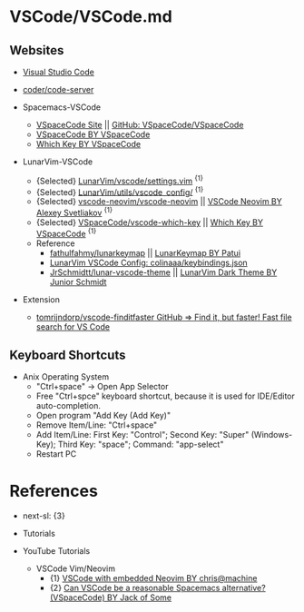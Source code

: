 # VSCode/VSCode.md

## Websites

* [Visual Studio Code](https://code.visualstudio.com/)
* [coder/code-server](https://github.com/coder/code-server)

* Spacemacs-VSCode
  * [VSpaceCode Site](https://vspacecode.github.io/) || [GitHub: VSpaceCode/VSpaceCode](https://github.com/VSpaceCode/VSpaceCode)
  * [VSpaceCode BY VSpaceCode](https://marketplace.visualstudio.com/items?itemName=VSpaceCode.vspacecode)
  * [Which Key BY VSpaceCode](https://marketplace.visualstudio.com/items?itemName=VSpaceCode.whichkey)

* LunarVim-VSCode
  * {Selected} [LunarVim/vscode/settings.vim](https://github.com/LunarVim/LunarVim/blob/4625145d0278d4a039e55c433af9916d93e7846a/vscode/settings.vim) <sup>{1}</sup>
  * {Selected} [LunarVim/utils/vscode_config/](https://github.com/LunarVim/LunarVim/tree/4625145d0278d4a039e55c433af9916d93e7846a/utils/vscode_config) <sup>{1}</sup>
  * {Selected} [vscode-neovim/vscode-neovim](https://github.com/vscode-neovim/vscode-neovim) || [VSCode Neovim BY Alexey Svetliakov](https://marketplace.visualstudio.com/items?itemName=asvetliakov.vscode-neovim) <sup>{1}</sup>
  * {Selected} [VSpaceCode/vscode-which-key](https://github.com/VSpaceCode/vscode-which-key) || [Which Key BY VSpaceCode](https://marketplace.visualstudio.com/items?itemName=VSpaceCode.whichkey) <sup>{1}</sup>
  * Reference
    * [fathulfahmy/lunarkeymap](https://github.com/fathulfahmy/lunarkeymap) || [LunarKeymap BY Patui](https://marketplace.visualstudio.com/items?itemName=fathulfahmy.lunarkeymap)
    * [LunarVim VSCode Config: colinaaa/keybindings.json](https://gist.github.com/colinaaa/3376dc543f1ca9b10ee3f99b98c4fe0e)
    * [JrSchmidtt/lunar-vscode-theme](https://github.com/JrSchmidtt/lunar-vscode-theme) || [LunarVim Dark Theme BY Junior Schmidt](https://marketplace.visualstudio.com/items?itemName=JuniorSchmidt.lunar-vscode-theme)

* Extension
  * [tomrijndorp/vscode-finditfaster GitHub => Find it, but faster! Fast file search for VS Code](https://github.com/tomrijndorp/vscode-finditfaster)

## Keyboard Shortcuts
* Anix Operating System  
  * "Ctrl+space" -> Open App Selector
  * Free "Ctrl+spce" keyboard shortcut, because it is used for IDE/Editor auto-completion.
  * Open program "Add Key (Add Key)"
  * Remove Item/Line: "Ctrl+space"
  * Add Item/Line: First Key: "Control"; Second Key: "Super" (Windows-Key); Third Key: "space"; Command: "app-select"
  * Restart PC

# References

* next-sl: {3}

* Tutorials

* YouTube Tutorials

  * VSCode Vim/Neovim
    * {1} [VSCode with embedded Neovim BY chris@machine](https://www.youtube.com/watch?v=g4dXZ0RQWdw)
    * {2} [Can VSCode be a reasonable Spacemacs alternative? (VSpaceCode) BY Jack of Some](https://www.youtube.com/watch?v=XW32lPcWOxg)
